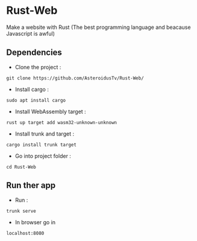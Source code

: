 # Rust-Web
Make a website with Rust (The best programming language and beacause Javascript is awful)

## Dependencies 

* Clone the project :
```
git clone https://github.com/AsteroidusTv/Rust-Web/
```

* Install cargo : 
```
sudo apt install cargo
```
* Install WebAssembly target : 
```
rust up target add wasm32-unknown-unknown
```
* Install trunk and target :
```
cargo install trunk target
```
* Go into project folder :
```
cd Rust-Web
```

## Run ther app 

* Run : 
```
trunk serve
```
* In browser go in 
```
localhost:8080
```
